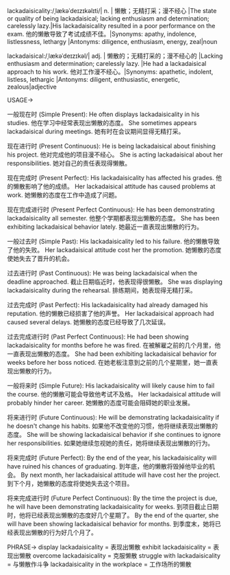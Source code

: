 lackadaisicality:/ˌlækəˈdeɪzɪkəlɪti/| n. | 懒散；无精打采；漫不经心 |The state or quality of being lackadaisical; lacking enthusiasm and determination; carelessly lazy.|His lackadaisicality resulted in a poor performance on the exam. 他的懒散导致了考试成绩不佳。|Synonyms: apathy, indolence, listlessness, lethargy |Antonyms: diligence, enthusiasm, energy, zeal|noun


lackadaisical:/ˌlækəˈdeɪzɪkəl/| adj. | 懒散的；无精打采的；漫不经心的 |Lacking enthusiasm and determination; carelessly lazy. |He had a lackadaisical approach to his work.  他对工作漫不经心。|Synonyms: apathetic, indolent, listless, lethargic |Antonyms: diligent, enthusiastic, energetic, zealous|adjective


USAGE->

一般现在时 (Simple Present):
He often displays lackadaisicality in his studies. 他在学习中经常表现出懒散的态度。
She sometimes appears lackadaisical during meetings. 她有时在会议期间显得无精打采。

现在进行时 (Present Continuous):
He is being lackadaisical about finishing his project. 他对完成他的项目漫不经心。
She is acting lackadaisical about her responsibilities. 她对自己的责任表现得懒散。

现在完成时 (Present Perfect):
His lackadaisicality has affected his grades. 他的懒散影响了他的成绩。
Her lackadaisical attitude has caused problems at work. 她懒散的态度在工作中造成了问题。


现在完成进行时 (Present Perfect Continuous):
He has been demonstrating lackadaisicality all semester. 他整个学期都表现出懒散的态度。
She has been exhibiting lackadaisical behavior lately. 她最近一直表现出懒散的行为。


一般过去时 (Simple Past):
His lackadaisicality led to his failure. 他的懒散导致了他的失败。
Her lackadaisical attitude cost her the promotion. 她懒散的态度使她失去了晋升的机会。


过去进行时 (Past Continuous):
He was being lackadaisical when the deadline approached.  截止日期临近时，他表现得很懒散。
She was displaying lackadaisicality during the rehearsal.  排练期间，她表现得无精打采。


过去完成时 (Past Perfect):
His lackadaisicality had already damaged his reputation. 他的懒散已经损害了他的声誉。
Her lackadaisical approach had caused several delays. 她懒散的态度已经导致了几次延误。


过去完成进行时 (Past Perfect Continuous):
He had been showing lackadaisicality for months before he was fired. 在被解雇之前的几个月里，他一直表现出懒散的态度。
She had been exhibiting lackadaisical behavior for weeks before her boss noticed.  在她老板注意到之前的几个星期里，她一直表现出懒散的行为。



一般将来时 (Simple Future):
His lackadaisicality will likely cause him to fail the course. 他的懒散可能会导致他考试不及格。
Her lackadaisical attitude will probably hinder her career. 她懒散的态度可能会阻碍她的职业发展。


将来进行时 (Future Continuous):
He will be demonstrating lackadaisicality if he doesn't change his habits. 如果他不改变他的习惯，他将继续表现出懒散的态度。
She will be showing lackadaisical behavior if she continues to ignore her responsibilities. 如果她继续忽视她的责任，她将继续表现出懒散的行为。



将来完成时 (Future Perfect):
By the end of the year, his lackadaisicality will have ruined his chances of graduating. 到年底，他的懒散将毁掉他毕业的机会。
By next month, her lackadaisical attitude will have cost her the project. 到下个月，她懒散的态度将使她失去这个项目。


将来完成进行时 (Future Perfect Continuous):
By the time the project is due, he will have been demonstrating lackadaisicality for weeks. 到项目截止日期时，他将已经表现出懒散的态度好几个星期了。
By the end of the quarter, she will have been showing lackadaisical behavior for months. 到季度末，她将已经表现出懒散的行为好几个月了。




PHRASE->
display lackadaisicality = 表现出懒散
exhibit lackadaisicality = 表现出懒散
overcome lackadaisicality = 克服懒散
struggle with lackadaisicality = 与懒散作斗争
lackadaisicality in the workplace = 工作场所的懒散
